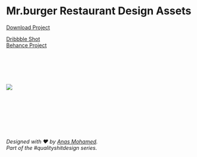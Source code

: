 # Mr.burger Restaurant Design Assets


[Download Project](https://download-directory.github.io/?url=https%3A%2F%2Fgithub.com%2FAmohamed2479%2Fdesign-Assets%2Ftree%2Fmaster%2FMr.%2520burger%2520resturant%2520design%2520assets)


[Dribbble Shot](https://dribbble.com/shots/13957698-Restaurant-Web-Design)
<br>
[Behance Project](https://www.behance.net/gallery/102116543/Restaurant-Web-Design)<br>


<br>
<br>
<br>
<br>

![](design/designs.png)

<br>
<br>
<br>
<br>
<br>
<br>



*Designed with ♥ by [Anas Mohamed](https://dribbble.com/anas2479).<br> Part of the #qualityshitdesign series.*

